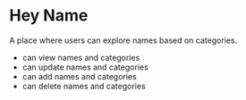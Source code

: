 # Hey Name

A place where users can explore names based on categories.

- can view names and categories
- can update names and categories
- can add names and categories
- can delete names and categories